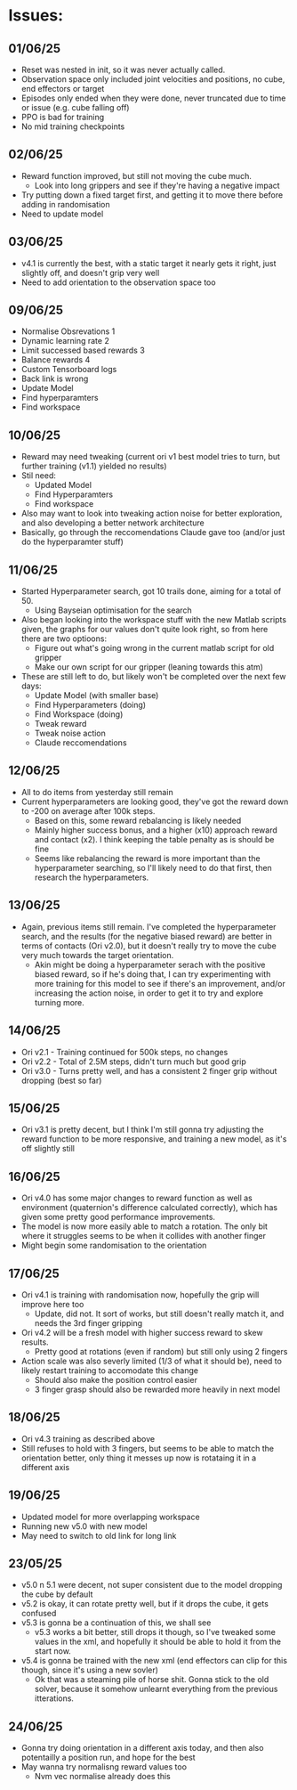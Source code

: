 # Issues:

## 01/06/25
- Reset was nested in init, so it was never actually called.
- Observation space only included joint velocities and positions, no cube, end effectors or target
- Episodes only ended when they were done, never truncated due to time or issue (e.g. cube falling off)
- PPO is bad for training
- No mid training checkpoints

## 02/06/25
- Reward function improved, but still not moving the cube much.
    - Look into long grippers and see if they're having a negative impact
- Try putting down a fixed target first, and getting it to move there before adding in randomisation
- Need to update model

## 03/06/25
- v4.1 is currently the best, with a static target it nearly gets it right, just slightly off, and doesn't grip very well
- Need to add orientation to the observation space too

## 09/06/25
- Normalise Obsrevations 1 
- Dynamic learning rate 2
- Limit successed based rewards 3
- Balance rewards 4
- Custom Tensorboard logs
- Back link is wrong
- Update Model
- Find hyperparamters 
- Find workspace

## 10/06/25
- Reward may need tweaking (current ori v1 best model tries to turn, but further training (v1.1) yielded no results)
- Stil need:
    - Updated Model
    - Find Hyperparamters
    - Find workspace
- Also may want to look into tweaking action noise for better exploration, and also developing a better network architecture
- Basically, go through the reccomendations Claude gave too (and/or just do the hyperparamter stuff)

## 11/06/25
- Started Hyperparameter search, got 10 trails done, aiming for a total of 50.
    - Using Bayseian optimisation for the search
- Also began looking into the workspace stuff with the new Matlab scripts given, the graphs for our values don't quite look right, so from here there are two optioons:
    - Figure out what's going wrong in the current matlab script for old gripper
    - Make our own script for our gripper (leaning towards this atm)
- These are still left to do, but likely won't be completed over the next few days:
    - Update Model (with smaller base)
    - Find Hyperparameters (doing)
    - Find Workspace (doing)
    - Tweak reward 
    - Tweak noise action
    - Claude reccomendations

## 12/06/25
- All to do items from yesterday still remain
- Current hyperparameters are looking good, they've got the reward down to -200 on average after 100k steps. 
    - Based on this, some reward rebalancing is likely needed
    - Mainly higher success bonus, and a higher (x10) approach reward and contact (x2). I think keeping the table penalty as is should be fine
    - Seems like rebalancing the reward is more important than the hyperparameter searching, so I'll likely need to do that first, then research the hyperparameters.

## 13/06/25 
- Again, previous items still remain. I've completed the hyperparameter search, and the results (for the negative biased reward) are better in terms of contacts (Ori v2.0), but it doesn't really try to move the cube very much towards the target orientation. 
    - Akin might be doing a hyperparameter serach with the positive biased reward, so if he's doing that, I can try experimenting with more training for this model to see if there's an improvement, and/or increasing the action noise, in order to get it to try and explore turning more. 

## 14/06/25 
- Ori v2.1 - Training continued for 500k steps, no changes
- Ori v2.2 - Total of 2.5M steps, didn't turn much but good grip
- Ori v3.0 - Turns pretty well, and has a consistent 2 finger grip without dropping (best so far)

## 15/06/25
- Ori v3.1 is pretty decent, but I think I'm still gonna try adjusting the reward function to be more responsive, and training a new model, as it's off slightly still

## 16/06/25
- Ori v4.0 has some major changes to reward function as well as environment (quaternion's difference calculated correctly), which has given some pretty good performance improvements.
- The model is now more easily able to match a rotation. The only bit where it struggles seems to be when it collides with another finger 
- Might begin some randomisation to the orientation

## 17/06/25
- Ori v4.1 is training with randomisation now, hopefully the grip will improve here too
    - Update, did not. It sort of works, but still doesn't really match it, and needs the 3rd finger gripping
- Ori v4.2 will be a fresh model with higher success reward to skew results.
    - Pretty good at rotations (even if random) but still only using 2 fingers
- Action scale was also severly limited (1/3 of what it should be), need to likely restart training to accomodate this change 
    - Should also make the position control easier
    - 3 finger grasp should also be rewarded more heavily in next model

## 18/06/25
- Ori v4.3 training as described above
- Still refuses to hold with 3 fingers, but seems to be able to match the orientation better, only thing it messes up now is rotataing it in a different axis

## 19/06/25
- Updated model for more overlapping workspace
- Running new v5.0 with new model
- May need to switch to old link for long link

## 23/05/25
- v5.0 n 5.1 were decent, not super consistent due to the model dropping the cube by default
- v5.2 is okay, it can rotate pretty well, but if it drops the cube, it gets confused
- v5.3 is gonna be a continuation of this, we shall see
    - v5.3 works a bit better, still drops it though, so I've tweaked some values in the xml, and hopefully it should be able to hold it from the start now.
- v5.4 is gonna be trained with the new xml (end effectors can clip for this though, since it's using a new sovler)
    - Ok that was a steaming pile of horse shit. Gonna stick to the old solver, because it somehow unlearnt everything from the previous itterations.

## 24/06/25
- Gonna try doing orientation in a different axis today, and then also potentailly a position run, and hope for the best
- May wanna try normalisng reward values too
    - Nvm vec normalise already does this


